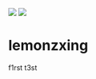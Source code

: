 [![](https://jitpack.io/v/Lemonhealthcare/lemonzxing.svg)](https://jitpack.io/#Lemonhealthcare/lemonzxing)
[![](https://jitci.com/gh/Lemonhealthcare/lemonzxing/svg)](https://jitci.com/gh/Lemonhealthcare/lemonzxing)


# lemonzxing
f1rst t3st

